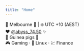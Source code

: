 ```yaml
---
title: "Home"
---
```


📍 Melbourne 🐨 | ❄️ UTC +10 (AEST)  
❤️ [@abyss_74.50](https://www.instagram.com/abyss_74.50/) ✨  
🐹 Guinea pigs 🥔  
🎮 Gaming · 🐧 Linux · 💹 Finance
